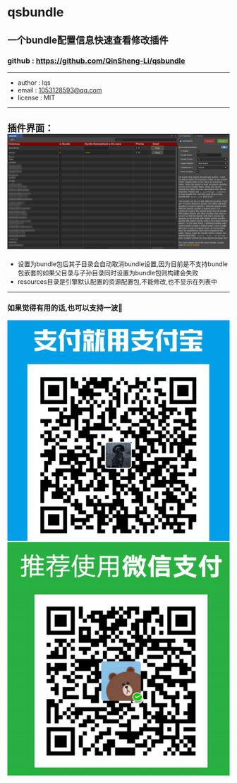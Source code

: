 # qsbundle

## 一个bundle配置信息快速查看修改插件
### github : https://github.com/QinSheng-Li/qsbundle
---
- author : lqs
- email : 1053128593@qq.com
- license : MIT
---
插件界面：
![img](https://raw.githubusercontent.com/QinSheng-Li/qsbundle/master/images/screenshot.jpg)
---
- 设置为bundle包后其子目录会自动取消bundle设置,因为目前是不支持bundle包嵌套的如果父目录与子孙目录同时设置为bundle包则构建会失败
- resources目录是引擎默认配置的资源配置包,不能修改,也不显示在列表中

---
   
      

### 如果觉得有用的话,也可以支持一波:pray:

![img](https://raw.githubusercontent.com/QinSheng-Li/qsbundle/master/images/alipay.jpg)
![img](https://raw.githubusercontent.com/QinSheng-Li/qsbundle/master/images/wechatpay.jpg)